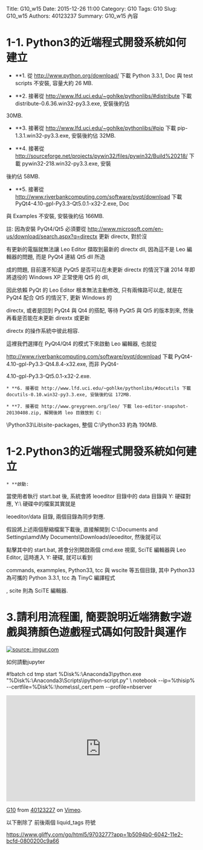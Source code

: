 Title: G10_w15
Date: 2015-12-26 11:00
Category: G10
Tags: G10
Slug: G10_w15
Authors: 40123237
Summary: G10_w15 內容

1-1. Python3的近端程式開發系統如何建立
============
   * **1. 從 http://www.python.org/download/ 下載 Python 3.3.1, Doc 與 test scripts 不安裝, 容量大約 26 MB.

  * **2. 接著從 http://www.lfd.uci.edu/~gohlke/pythonlibs/#distribute 下載 distribute-0.6.36.win32-py3.3.‌exe, 安裝後約佔 

30MB.

   * **3. 接著從 http://www.lfd.uci.edu/~gohlke/pythonlibs/#pip 下載 pip-1.3.1.win32-py3.3.‌exe, 安裝後約佔 32MB.

   * **4. 接著從 http://sourceforge.net/projects/pywin32/files/pywin32/Build%20218/ 下載 pywin32-218.win32-py3.3.exe, 安裝

後約佔 58MB.

   * **5. 接著從 http://www.riverbankcomputing.com/software/pyqt/download 下載 PyQt4-4.10-gpl-Py3.3-Qt5.0.1-x32-2.exe, Doc 

與 Examples 不安裝, 安裝後約佔 166MB.

註: 因為安裝 PyQt4/Qt5 必須要從 http://www.microsoft.com/en-us/download/search.aspx?q=directx 更新 directx, 對於沒

有更新的電腦就無法讓 Leo Editor 擷取到最新的 directx dll, 因為這不是 Leo 編輯器的問題, 而是 PyQt4 連結 Qt5 dll 所造

成的問題, 目前還不知道 PyQt5 是否可以在未更新 directx 的情況下讓 2014 年即將退役的 Windows XP 正常使用 Qt5 的 dll, 

因此依賴 PyQt 的 Leo Editor 根本無法主動修改, 只有兩條路可以走, 就是在 PyQt4 配合 Qt5  的情況下, 更新 Windows 的 

directx, 或者是回到 PyQt4 與 Qt4 的搭配, 等待 PyQt5 與 Qt5 的版本到來, 然後再看是否能在未更新 dirextx 或更新 

directx 的操作系統中彼此相容.

這裡我們選擇在 PyQt4/Qt4 的模式下來啟動 Leo 編輯器, 也就從  

http://www.riverbankcomputing.com/software/pyqt/download 下載 PyQt4-4.10-gpl-Py3.3-Qt4.8.4-x32.exe, 而非 PyQt4-

4.10-gpl-Py3.3-Qt5.0.1-x32-2.exe.

    * **6. 接著從 http://www.lfd.uci.edu/~gohlke/pythonlibs/#docutils 下載 docutils-0.10.win32-py3.3.‌exe, 安裝後約佔 172MB.

    * **7. 接著從 http://www.greygreen.org/leo/ 下載 leo-editor-snapshot-20130408.zip, 解開後將 leo 目錄放到 C:

\Python33\Lib\site-packages\, 整個 C:\Python33 約為 190MB.

1-2.Python3的近端程式開發系統如何建立
============
    * **啟動:
當使用者執行 start.bat 後, 系統會將 leoeditor 目錄中的 data 目錄與 Y: 硬碟對應, Y:\ 硬碟中的檔案其實就是 

leoeditor/data 目錄, 兩個目錄為同步對應.
 
假設將上述兩個壓縮檔案下載後, 直接解開到 C:\Documents and Settings\amd\My Documents\Downloads\leoeditor, 然後就可以

點擊其中的 start.bat, 將會分別開啟兩個 cmd.exe 視窗, SciTE 編輯器與 Leo Editor, 這時進入 Y: 硬碟, 就可以看到 

commands, exammples, Python33, tcc 與 wscite 等五個目錄, 其中 Python33 為可攜的 Python 3.3.1, tcc 為 TinyC 編譯程式

, scite 則為 SciTE 編輯器.

3.請利用流程圖, 簡要說明近端猜數字遊戲與猜顏色遊戲程式碼如何設計與運作
============

<a href="http://imgur.com/P9vZLUM"><img src="http://i.imgur.com/P9vZLUM.jpg" title="source: imgur.com" /></a>

如何請動jupyter


#!batch
    cd tmp
    start %Disk%:\Anaconda3\python.exe "%Disk%:\Anaconda3\Scripts\ipython-script.py" \ 
    notebook --ip=%thisip% --certfile=%Disk%:\home\ssl_cert.pem --profile=nbserver


<iframe src="https://player.vimeo.com/video/151098807" width="500" height="281" frameborder="0" webkitallowfullscreen mozallowfullscreen allowfullscreen></iframe>
<p><a href="https://vimeo.com/151098807">G10</a> from <a href="https://vimeo.com/user28483043">40123227</a> on <a href="https://vimeo.com">Vimeo</a>.</p>




<!-- 導入 brython.js -->

<script type="text/javascript" src="js/Brython3.2.3-20151122-082712/brython.js"></script>

<!-- 啟動 brython() -->

<script>
window.onload=function(){
brython(1);
}
</script>

<!-- 以下利用 Brython 程式執行繪圖 -->

<canvas id="plotarea" width="500" height="500"></canvas>

<script type="text/python3">
# 導入 doc
from browser import document as doc
from browser import console
import math

# 準備繪圖畫布
canvas = doc["plotarea"]
ctx = canvas.getContext("2d")

# 進行座標轉換, x 軸不變, y 軸反向且移動 500 光點
ctx.setTransform(1, 0, 0, -1, 0, 500)

# 大禮物(方形)
ctx.beginPath()
ctx.lineWidth = 5
ctx.moveTo(94, 30)
ctx.lineTo(86, 180)
ctx.lineTo(293, 180)
ctx.lineTo(279, 30)
ctx.lineTo(94, 30)
# 大禮物(緞帶)
ctx.lineTo(91, 92)
ctx.lineTo(285, 86)
ctx.lineTo(286, 105)
ctx.lineTo(90, 117)
ctx.lineTo(86, 180)
ctx.lineTo(174, 180)
ctx.lineTo(179, 30)
ctx.lineTo(199, 30)
ctx.lineTo(199, 180)
# 大禮物(蝴蝶結)
ctx.lineTo(186, 180)
ctx.lineTo(237, 206)
ctx.lineTo(228, 256)
ctx.lineTo(190, 230)
ctx.lineTo(186, 180)
ctx.lineTo(178, 241)
ctx.lineTo(144, 279)
ctx.lineTo(138, 223)
ctx.lineTo(186, 180)
ctx.strokeStyle = "rgb(255, 0, 0)"
ctx.stroke()

# 小禮物(方形)
ctx.beginPath()
ctx.lineWidth = 3
ctx.moveTo(316, 30)
ctx.lineTo(312, 105)
ctx.lineTo(416, 105)
ctx.lineTo(409, 30)
ctx.lineTo(316, 30)
# 小禮物(緞帶)
ctx.lineTo(315, 61)
ctx.lineTo(412, 58)
ctx.lineTo(413, 76)
ctx.lineTo(314, 73)
ctx.lineTo(312, 105)
ctx.lineTo(356, 105)
ctx.lineTo(353, 30)
ctx.lineTo(365, 30)
ctx.lineTo(369, 105)
# 小禮物(蝴蝶結)
ctx.lineTo(362, 105)
ctx.lineTo(388, 115)
ctx.lineTo(390, 143)
ctx.lineTo(368, 127)
ctx.lineTo(362, 105)
ctx.lineTo(355, 131)
ctx.lineTo(328, 140)
ctx.lineTo(332, 119)
ctx.lineTo(362, 105)
ctx.strokeStyle = "rgb(0, 255, 0)"
ctx.stroke()

</script>

以下刪除了 前後兩個 liquid_tags 符號




<a href="https://www.gliffy.com/go/html5/9703277?app=1b5094b0-6042-11e2-bcfd-0800200c9a66">https://www.gliffy.com/go/html5/9703277?app=1b5094b0-6042-11e2-bcfd-0800200c9a66</a>

